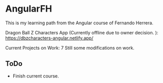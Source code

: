 # AngularFH

This is my learning path from the Angular course of Fernando Herrera.

Dragon Ball Z Characters App (Currently offline due to owner decision. ):
https://dbzcharacters-angular.netlify.app/

Current Projects on Work: 7
Still some modifications on work.

## ToDo
* Finish current course.
  

